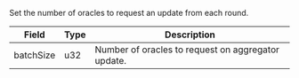 Set the number of oracles to request an update from each round.

| Field     | Type | Description                                        |
| --------- | ---- | -------------------------------------------------- |
| batchSize | u32  | Number of oracles to request on aggregator update. |
